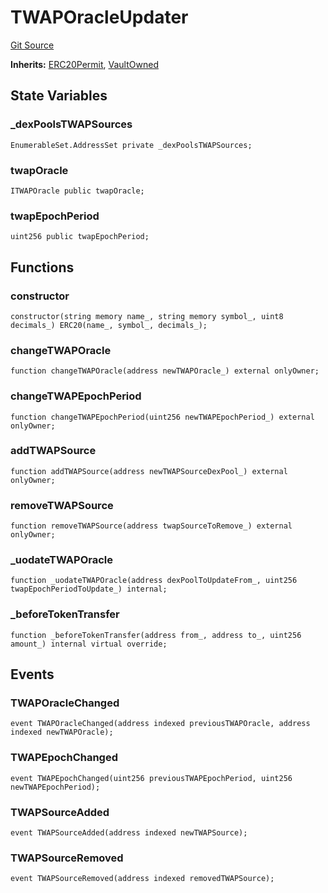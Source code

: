 # TWAPOracleUpdater
[Git Source](https://github.com/KlimaDAO/klimadao-solidity/blob/b4fb0f4685d5fe4c80ffc162389dfe0abdfe9f39/src/protocol/tokens/regular/KlimaToken.sol)

**Inherits:**
[ERC20Permit](/src/protocol/tokens/regular/KlimaToken.sol/abstract.ERC20Permit.md), [VaultOwned](/src/protocol/tokens/regular/KlimaToken.sol/contract.VaultOwned.md)


## State Variables
### _dexPoolsTWAPSources

```solidity
EnumerableSet.AddressSet private _dexPoolsTWAPSources;
```


### twapOracle

```solidity
ITWAPOracle public twapOracle;
```


### twapEpochPeriod

```solidity
uint256 public twapEpochPeriod;
```


## Functions
### constructor


```solidity
constructor(string memory name_, string memory symbol_, uint8 decimals_) ERC20(name_, symbol_, decimals_);
```

### changeTWAPOracle


```solidity
function changeTWAPOracle(address newTWAPOracle_) external onlyOwner;
```

### changeTWAPEpochPeriod


```solidity
function changeTWAPEpochPeriod(uint256 newTWAPEpochPeriod_) external onlyOwner;
```

### addTWAPSource


```solidity
function addTWAPSource(address newTWAPSourceDexPool_) external onlyOwner;
```

### removeTWAPSource


```solidity
function removeTWAPSource(address twapSourceToRemove_) external onlyOwner;
```

### _uodateTWAPOracle


```solidity
function _uodateTWAPOracle(address dexPoolToUpdateFrom_, uint256 twapEpochPeriodToUpdate_) internal;
```

### _beforeTokenTransfer


```solidity
function _beforeTokenTransfer(address from_, address to_, uint256 amount_) internal virtual override;
```

## Events
### TWAPOracleChanged

```solidity
event TWAPOracleChanged(address indexed previousTWAPOracle, address indexed newTWAPOracle);
```

### TWAPEpochChanged

```solidity
event TWAPEpochChanged(uint256 previousTWAPEpochPeriod, uint256 newTWAPEpochPeriod);
```

### TWAPSourceAdded

```solidity
event TWAPSourceAdded(address indexed newTWAPSource);
```

### TWAPSourceRemoved

```solidity
event TWAPSourceRemoved(address indexed removedTWAPSource);
```

